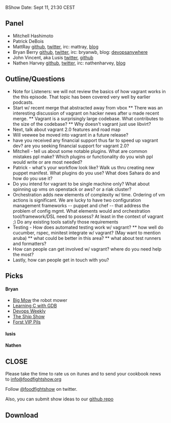 BShow Date: Sept 11, 21:30 CEST 

Panel<a name="panel"></a>
-----

* Mitchell Hashimoto
* Patrick DeBois
* MattRay [github](http://github.com/mattray), [twitter](http://twitter.com/mattray), irc: mattray, [blog](http://www.leastresistance.net/)
* Bryan Berry [github](http://github.com/bryanwb), [twitter](http://twitter.com/bryanwb), irc: bryanwb, blog: [devopsanywhere](http://devopsanywhere.blogspot.com)
* John Vincent, aka Lusis [twitter](https://twitter.com/#!/lusis), [github](https://github.com/lusis)
* Nathen Harvey [github](http://github.com/nathenharvey), [twitter](http://twitter.com/nathenharvey), irc: nathenharvey, [blog](http://nathenharvey.com)



Outline/Questions
-----------------

* Note for Listeners: we will not review the basics of how vagrant works in the this episode. That topic has been covered very well by earlier podcasts.
* Start w/ recent merge that abstracted away from vbox
** There was an interesting discussion of vagrant on hacker news after u made recent merge. 
** Vagrant is a surprisingly large codebase. What contributes to the size of the codebase?
** Why doesn't vagrant just use libvirt?
* Next, talk about vagrant 2.0 features and road map
* Will veewee be moved into vagrant in a future release?
* have you received any financial support thus far to speed up vagrant dev? are you seeking financial support for vagrant 2.0?
* Mitchell - tell us about some notable plugins. What are common mistakes ppl make? Which plugins or functionality do you wish ppl would write or are most needed?
* Patrick - what's your workflow look like? Walk us thru creating new puppet manifest.  What plugins do you use? What does Sahara do and how do you use it?
* Do you intend for vagrant to be single machine only? What about spinning up vms on openstack or aws? or a riak cluster?
* Orchestration adds new elements of complexity w/ time. Ordering of vm actions is significant. We are lucky to have two
configuration management frameworks -- puppet and chef -- that address the problem of config mgmt. What elements would and
orchestration tool/framework/DSL need to possess? At least in the context of vagrant ;) Do any existing tools satisfy those 
requirements
* Testing - How does automated testing work w/ vagrant?
** how well do cucumber, rspec, minitest integrate w/ vagrant? (May want to mention aruba)
** what could be better in this area?
** what about test runners and formatters?
* How can people can get involved w/ vagrant? where do you need help the most?
* Lastly, how can people get in touch with you?

Picks<a name="picks"></a>
-----

#### Bryan  


* [Big Mow](http://www.therobostoreinc.com/bigmow.html) the robot mower
* [Learning C with GDB](https://www.hackerschool.com/blog/5-learning-c-with-gdb)
* [Devops Weekly](http://devopsweekly.com)
* [The Ship Show](http://theshipshow.com/)
* [Forst VIP Pils](http://www.ratebeer.com/beer/forst-vip-pils/12287/)

#### lusis  

#### Nathen  



CLOSE
-----

Please take the time to rate us on itunes and to send your cookbook
news to info@foodfightshow.org

Follow [@foodfightshow](http://twitter.com/foodfightshow) on twitter.

Also, you can submit show ideas to our [github repo](https://github.com/foodfight/showz)



Download
--------

